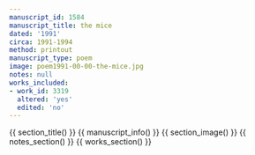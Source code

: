 ```yaml
---
manuscript_id: 1584
manuscript_title: the mice
dated: '1991'
circa: 1991-1994
method: printout
manuscript_type: poem
image: poem1991-00-00-the-mice.jpg
notes: null
works_included:
- work_id: 3319
  altered: 'yes'
  edited: 'no'
---
```


{{ section_title() }}
{{ manuscript_info() }}
{{ section_image() }}
{{ notes_section() }}
{{ works_section() }}
